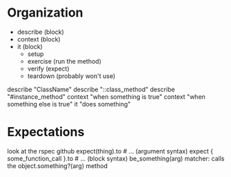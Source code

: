 # Organization

- describe (block)
- context (block)
- it (block)
  - setup
  - exercise (run the method)
  - verify (expect)
  - teardown (probably won't use)

describe "ClassName"
  describe "::class_method"
  describe "#instance_method"
    context "when something is true"
    context "when something else is true"
      it "does something"

# Expectations
look at the rspec github
expect(thing).to # ... (argument syntax)
expect { some_function_call }.to # ... (block syntax)
be_something(arg) matcher: calls the object.something?(arg) method
